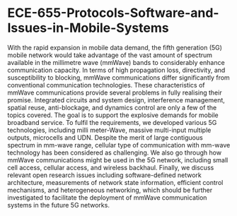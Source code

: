 # ECE-655-Protocols-Software-and-Issues-in-Mobile-Systems
With the rapid expansion in mobile data
demand, the fifth generation (5G) mobile network
would take advantage of the vast amount of
spectrum available in the millimetre wave
(mmWave) bands to considerably enhance
communication capacity. In terms of high
propagation loss, directivity, and susceptibility to
blocking, mmWave communications differ
significantly from conventional communication
technologies. These characteristics of mmWave
communications provide several problems in fully
realising their promise. Integrated circuits and
system design, interference management, spatial
reuse, anti-blockage, and dynamics control are
only a few of the topics covered. The goal is to
support the explosive demands for mobile
broadband service. To fulfil the requirements, we
developed various 5G technologies, including milli
meter-Wave, massive multi-input multiple
outputs, microcells and UDN. Despite the merit of
large contiguous spectrum in mm-wave range,
cellular type of communication with mm-wave
technology has been considered as challenging. We
also go through how mmWave communications
might be used in the 5G network, including small
cell access, cellular access, and wireless backhaul.
Finally, we discuss relevant open research issues
including software-defined network architecture,
measurements of network state information,
efficient control mechanisms, and heterogeneous
networking, which should be further investigated
to facilitate the deployment of mmWave
communication systems in the future 5G networks.
